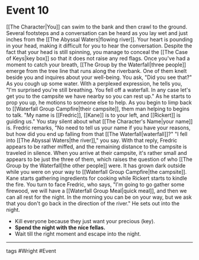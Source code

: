 # Event 10

[[The Character|You]] can swim to the bank and then crawl to the ground. Several footsteps and a conversation can be heard as you lay wet and just inches from the [[The Abyssal Waters|flowing river]]. Your heart is pounding in your head, making it difficult for you to hear the conversation. Despite the fact that your head is still spinning, you manage to conceal the [[The Case of Keys|key box]] so that it does not raise any red flags. Once you've had a moment to catch your breath, [[The Group by the Waterfall|three people]] emerge from the tree line that runs along the riverbank. One of them knelt beside you and inquires about your well-being. You ask, "Did you see that?" As you cough up some water. With a perplexed expression, he tells you, "I'm surprised you're still breathing. You fell off a waterfall. In any case let's get you to the campsite we have nearby so you can rest up." As he starts to prop you up, he motions to someone else to help. As you begin to limp back to [[Waterfall Group Campfire|their campsite]], them man helping to begins to talk. "My name is [[Fredric]], [[Kane]] is to your left, and [[Rickert]] is guiding us." You stay silent about what [[The Character's Name|your name]] is. Fredric remarks, "No need to tell us your name if you have your reasons, but how did you end up falling from that [[The Waterfall|waterfall]]?" "I fell into [[The Abyssal Waters|the river]]," you say. With that reply, Fredric appears to be rather miffed, and the remaining distance to the campsite is traveled in silence. When you arrive at their campsite, it's rather small and appears to be just the three of them, which raises the question of who [[The Group by the Waterfall|the other people]] were. It has grown dark outside while you were on your way to [[Waterfall Group Campfire|the campsite]]. Kane starts gathering ingredients for cooking while Rickert starts to kindle the fire. You turn to face Fredric, who says, "I'm going to go gather some firewood, we will have a [[Waterfall Group Meal|quick meal]], and then we can all rest for the night. In the morning you can be on your way, but we ask that you don't go back in the direction of the river." He sets out into the night.

- Kill everyone because they just want your precious (key).
- **Spend the night with the nice fellas.**
- Wait till the right moment and escape into the night.


---
tags #Wright  #Event 